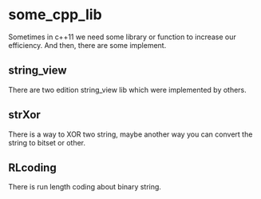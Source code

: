 # some_cpp_lib
Sometimes in c++11 we need some library or function to increase our efficiency.
And then, there are some implement.
## string_view
There are two edition string_view lib which were implemented by others.
## strXor
There is a way to XOR two string, maybe another way you can convert the string to bitset or other.
## RLcoding
There is run length coding about binary string.
